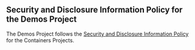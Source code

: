 ## Security and Disclosure Information Policy for the Demos Project

The Demos Project follows the [Security and Disclosure Information Policy](https://github.com/containers/common/blob/master/SECURITY.md) for the Containers Projects.

